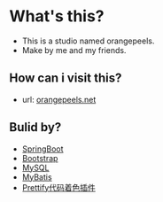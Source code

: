 # What's this?
- This is a studio named orangepeels.
- Make by me and my friends.
## How can i visit this?
- url: [orangepeels.net](http://118.126.108.47)
## Bulid by?
- [SpringBoot](https://projects.spring.io/spring-boot/)
- [Bootstrap](http://www.bootcss.com/)
- [MySQL](https://www.mysql.com/)
- [MyBatis](http://www.mybatis.org/mybatis-3/zh/index.html)
- [Prettify代码着色插件](https://github.com/google/code-prettify)